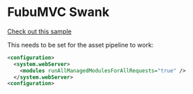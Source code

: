 FubuMVC Swank
=============

[Check out this sample](http://www.mikeobrien.net/FubuMVC.Swank)

This needs to be set for the asset pipeline to work:

```xml
<configuration>
  <system.webServer>
    <modules runAllManagedModulesForAllRequests="true" />
  </system.webServer>
<configuration>  
```